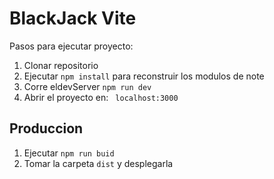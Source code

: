 # BlackJack Vite

Pasos para ejecutar proyecto:

1. Clonar repositorio
2. Ejecutar ```npm install``` para reconstruir los modulos de note
3. Corre eldevServer ```npm run dev```
4. Abrir el proyecto en: ``` localhost:3000```

## Produccion

1. Ejecutar ```npm run buid```
2. Tomar la carpeta ```dist``` y desplegarla